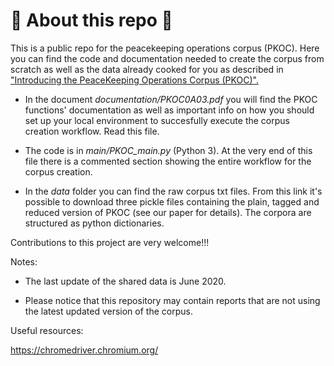 # 🦚 About this repo 🦚

This is a public repo for the peacekeeping operations corpus (PKOC). Here you can find the code and documentation needed to create the corpus from scratch as well as the data already cooked for you as described in ["Introducing the PeaceKeeping Operations Corpus (PKOC)".](https://papers.ssrn.com/sol3/papers.cfm?abstract_id=3530404)

- In the document *documentation/PKOC0A03.pdf* you will find the PKOC functions' documentation as well as important info on how you should set up your local environment to succesfully execute the corpus creation workflow. Read this file.

- The code is in *main/PKOC_main.py* (Python 3). At the very end of this file there is a commented section showing the entire workflow for the corpus creation.

- In the *data* folder you can find the raw corpus txt files. From this link it's possible to download three pickle files containing the plain, tagged and reduced version of PKOC (see our paper for details). The corpora are structured as python dictionaries. 

Contributions to this project are very welcome!!!

Notes:

- The last update of the shared data is June 2020. 

- Please notice that this repository may contain reports that are not using the latest updated version of the corpus.

Useful resources:

https://chromedriver.chromium.org/
